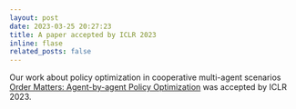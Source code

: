 ```yaml
---
layout: post
date: 2023-03-25 20:27:23
title: A paper accepted by ICLR 2023
inline: flase
related_posts: false
---
```


Our work about policy optimization in cooperative multi-agent scenarios [Order Matters: Agent-by-agent Policy Optimization](https://openreview.net/forum?id=Q-neeWNVv1) was accepted by ICLR 2023.
